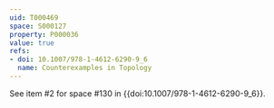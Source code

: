 ```yaml
---
uid: T000469
space: S000127
property: P000036
value: true
refs:
- doi: 10.1007/978-1-4612-6290-9_6
  name: Counterexamples in Topology
---
```


See item #2 for space #130 in {{doi:10.1007/978-1-4612-6290-9_6}}.
